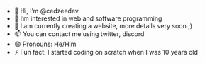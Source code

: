 - 👋 Hi, I’m @cedzeedev
- 👀 I’m interested in web and software programming
- 🌱 I am currently creating a website, more details very soon ;)
- 📫 You can contact me using twitter, discord
- 😄 Pronouns: He/Him
- ⚡ Fun fact: I started coding on scratch when I was 10 years old
